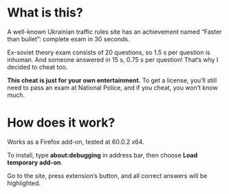 # What is this?
A well-known Ukrainian traffic rules site has an achievement named “Faster than bullet”: complete exam in 30 seconds.

Ex-soviet theory exam consists of 20 questions, so 1.5 s per question is inhuman. And someone answered in 15 s, 0.75 s per question! That’s why I decided to cheat too.

**This cheat is just for your own entertainment.** To get a license, you’ll still need to pass an exam at National Police, and if you cheat, you won’t know much.

# How does it work?
Works as a Firefox add-on, tested at 60.0.2 x64.

To install, type **about:debugging** in address bar, then choose **Load temporary add-on**.

Go to the site, press extension’s button, and all correct answers will be highlighted.
